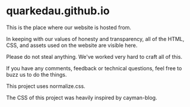 # quarkedau.github.io

This is the place where our website is hosted from.

In keeping with our values of honesty and transparency, all of the HTML, CSS, and assets used on the website are visible here.

Please do not steal anything. We've worked very hard to craft all of this.

If you have any comments, feedback or technical questions, feel free to buzz us to do the things.


This project uses normalize.css.

The CSS of this project was heavily inspired by cayman-blog.

